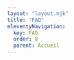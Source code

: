 ```yaml
---
layout: "layout.njk"
title: "FAQ"
eleventyNavigation:
  key: FAQ
  order: 8
  parent: Accueil
---
```

